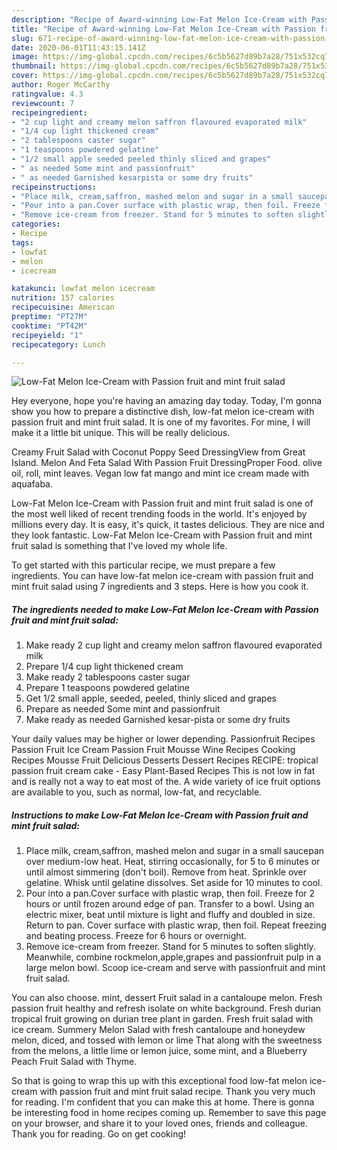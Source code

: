 ```yaml
---
description: "Recipe of Award-winning Low-Fat Melon Ice-Cream with Passion fruit and mint fruit salad"
title: "Recipe of Award-winning Low-Fat Melon Ice-Cream with Passion fruit and mint fruit salad"
slug: 671-recipe-of-award-winning-low-fat-melon-ice-cream-with-passion-fruit-and-mint-fruit-salad
date: 2020-06-01T11:43:15.141Z
image: https://img-global.cpcdn.com/recipes/6c5b5627d89b7a28/751x532cq70/low-fat-melon-ice-cream-with-passion-fruit-and-mint-fruit-salad-recipe-main-photo.jpg
thumbnail: https://img-global.cpcdn.com/recipes/6c5b5627d89b7a28/751x532cq70/low-fat-melon-ice-cream-with-passion-fruit-and-mint-fruit-salad-recipe-main-photo.jpg
cover: https://img-global.cpcdn.com/recipes/6c5b5627d89b7a28/751x532cq70/low-fat-melon-ice-cream-with-passion-fruit-and-mint-fruit-salad-recipe-main-photo.jpg
author: Roger McCarthy
ratingvalue: 4.3
reviewcount: 7
recipeingredient:
- "2 cup light and creamy melon saffron flavoured evaporated milk"
- "1/4 cup light thickened cream"
- "2 tablespoons caster sugar"
- "1 teaspoons powdered gelatine"
- "1/2 small apple seeded peeled thinly sliced and grapes"
- " as needed Some mint and passionfruit"
- " as needed Garnished kesarpista or some dry fruits"
recipeinstructions:
- "Place milk, cream,saffron, mashed melon and sugar in a small saucepan over medium-low heat. Heat, stirring occasionally, for 5 to 6 minutes or until almost simmering (don&#39;t boil). Remove from heat. Sprinkle over gelatine. Whisk until gelatine dissolves. Set aside for 10 minutes to cool."
- "Pour into a pan.Cover surface with plastic wrap, then foil. Freeze for 2 hours or until frozen around edge of pan. Transfer to a bowl. Using an electric mixer, beat until mixture is light and fluffy and doubled in size. Return to pan. Cover surface with plastic wrap, then foil. Repeat freezing and beating process. Freeze for 6 hours or overnight."
- "Remove ice-cream from freezer. Stand for 5 minutes to soften slightly. Meanwhile, combine rockmelon,apple,grapes and passionfruit pulp in a large melon bowl. Scoop ice-cream and serve with passionfruit and mint fruit salad."
categories:
- Recipe
tags:
- lowfat
- melon
- icecream

katakunci: lowfat melon icecream 
nutrition: 157 calories
recipecuisine: American
preptime: "PT27M"
cooktime: "PT42M"
recipeyield: "1"
recipecategory: Lunch

---
```



![Low-Fat Melon Ice-Cream with Passion fruit and mint fruit salad](https://img-global.cpcdn.com/recipes/6c5b5627d89b7a28/751x532cq70/low-fat-melon-ice-cream-with-passion-fruit-and-mint-fruit-salad-recipe-main-photo.jpg)

Hey everyone, hope you're having an amazing day today. Today, I'm gonna show you how to prepare a distinctive dish, low-fat melon ice-cream with passion fruit and mint fruit salad. It is one of my favorites. For mine, I will make it a little bit unique. This will be really delicious.

Creamy Fruit Salad with Coconut Poppy Seed DressingView from Great Island. Melon And Feta Salad With Passion Fruit DressingProper Food. olive oil, roll, mint leaves. Vegan low fat mango and mint ice cream made with aquafaba.

Low-Fat Melon Ice-Cream with Passion fruit and mint fruit salad is one of the most well liked of recent trending foods in the world. It's enjoyed by millions every day. It is easy, it's quick, it tastes delicious. They are nice and they look fantastic. Low-Fat Melon Ice-Cream with Passion fruit and mint fruit salad is something that I've loved my whole life.


To get started with this particular recipe, we must prepare a few ingredients. You can have low-fat melon ice-cream with passion fruit and mint fruit salad using 7 ingredients and 3 steps. Here is how you cook it.

<!--inarticleads1-->

##### The ingredients needed to make Low-Fat Melon Ice-Cream with Passion fruit and mint fruit salad:

1. Make ready 2 cup light and creamy melon saffron flavoured evaporated milk
1. Prepare 1/4 cup light thickened cream
1. Make ready 2 tablespoons caster sugar
1. Prepare 1 teaspoons powdered gelatine
1. Get 1/2 small apple, seeded, peeled, thinly sliced and grapes
1. Prepare  as needed Some mint and passionfruit
1. Make ready  as needed Garnished kesar-pista or some dry fruits


Your daily values may be higher or lower depending. Passionfruit Recipes Passion Fruit Ice Cream Passion Fruit Mousse Wine Recipes Cooking Recipes Mousse Fruit Delicious Desserts Dessert Recipes RECIPE: tropical passion fruit cream cake - Easy Plant-Based Recipes This is not low in fat and is really not a way to eat most of the. A wide variety of ice fruit options are available to you, such as normal, low-fat, and recyclable. 

<!--inarticleads2-->

##### Instructions to make Low-Fat Melon Ice-Cream with Passion fruit and mint fruit salad:

1. Place milk, cream,saffron, mashed melon and sugar in a small saucepan over medium-low heat. Heat, stirring occasionally, for 5 to 6 minutes or until almost simmering (don&#39;t boil). Remove from heat. Sprinkle over gelatine. Whisk until gelatine dissolves. Set aside for 10 minutes to cool.
1. Pour into a pan.Cover surface with plastic wrap, then foil. Freeze for 2 hours or until frozen around edge of pan. Transfer to a bowl. Using an electric mixer, beat until mixture is light and fluffy and doubled in size. Return to pan. Cover surface with plastic wrap, then foil. Repeat freezing and beating process. Freeze for 6 hours or overnight.
1. Remove ice-cream from freezer. Stand for 5 minutes to soften slightly. Meanwhile, combine rockmelon,apple,grapes and passionfruit pulp in a large melon bowl. Scoop ice-cream and serve with passionfruit and mint fruit salad.


You can also choose. mint, dessert Fruit salad in a cantaloupe melon. Fresh passion fruit healthy and refresh isolate on white background. Fresh durian tropical fruit growing on durian tree plant in garden. Fresh fruit salad with ice cream. Summery Melon Salad with fresh cantaloupe and honeydew melon, diced, and tossed with lemon or lime That along with the sweetness from the melons, a little lime or lemon juice, some mint, and a Blueberry Peach Fruit Salad with Thyme. 

So that is going to wrap this up with this exceptional food low-fat melon ice-cream with passion fruit and mint fruit salad recipe. Thank you very much for reading. I'm confident that you can make this at home. There is gonna be interesting food in home recipes coming up. Remember to save this page on your browser, and share it to your loved ones, friends and colleague. Thank you for reading. Go on get cooking!
